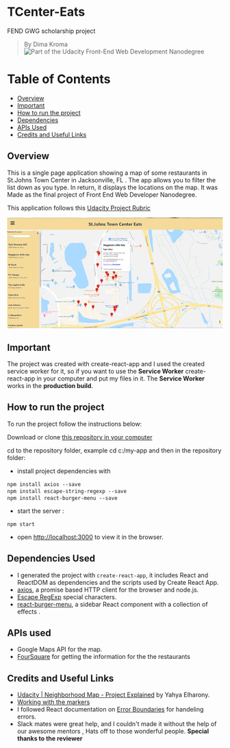 # TCenter-Eats
FEND GWG scholarship project 

> By Dima Kroma
![Part of the Udacity Front-End Web Development Nanodegree](https://img.shields.io/badge/Udacity-React-02b3e4.svg)

# Table of Contents

* [Overview](#overview)
* [Important](#important)
* [How to run the project](#how-to-run-the-project)
* [Dependencies](#dependencies-used)
* [APIs Used](#apis-used)
* [Credits and Useful Links](#credits-and-useful-links)

## Overview

This is a single page application showing a map of some restaurants in St.Johns Town Center in Jacksonville, FL . 
The app allows you to filter the list down as you type. In return, it displays the locations on the map.
It was Made as the final project of Front End Web Developer Nanodegree.
 
This application follows this [Udacity Project Rubric](https://review.udacity.com/#!/rubrics/1351/view)

![Screenshot](./screenShots/screenshot1.png "Screenshot of the App")


## Important

The project was created with create-react-app and I used the created service worker for it, so if you want to use the **Service Worker** create-react-app in your computer and put my files in it.
The **Service Worker** works in the **production build**. 


## How to run the project

To run the project follow the instructions below: 

Download or clone [this repository in your computer](https://github.com/dimakm/Jax-Eats)

cd to the repository folder, example cd c:/my-app and then in the repository folder:
* install project dependencies with 
```
npm install axios --save
npm install escape-string-regexp --save
npm install react-burger-menu --save
```
* start the server : 
```
npm start
```
* open [http://localhost:3000](http://localhost:3000) to view it in the browser.

## Dependencies Used

* I generated the project with `create-react-app`, it includes React and ReactDOM as dependencies and the scripts used by Create React App.
* [axios](https://github.com/axios/axios), a promise based HTTP client for the browser and node.js.
* [Escape RegExp](https://www.npmjs.com/package/escape-string-regexp) special characters.
* [react-burger-menu](https://www.npmjs.com/package/react-burger-menu), a sidebar React component with a collection of effects .


## APIs used

* Google Maps API for the map.
* [FourSquare](https://developer.foursquare.com/) for getting the information for the the restaurants


## Credits and Useful Links

* [Udacity | Neighborhood Map - Project Explained](https://www.youtube.com/playlist?list=PLgOB68PvvmWCGNn8UMTpcfQEiITzxEEA1) by Yahya Elharony.
* [Working with the markers](https://developers.google.com/maps/documentation/javascript/markers)
* I followed React documentation on [Error Boundaries](https://reactjs.org/docs/error-boundaries.html) for handeling errors.
* Slack mates were great help, and I couldn't made it without the help of our awesome mentors , Hats off to those wonderful people.
**Special thanks to the reviewer**
